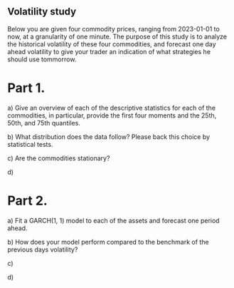 ## Volatility study 

Below you are given four commodity prices, ranging from 2023-01-01 to now, at a granularity of one minute. The purpose of this study is to analyze the historical volatility of these four commodities, and forecast one day ahead volatility to give your trader an indication of what strategies he should use tommorrow. 


# Part 1.
a) Give an overview of each of the descriptive statistics for each of the commodities, in particular, provide the first four moments and the 25th, 50th, and 75th quantiles.

b) What distribution does the data follow? Please back this choice by statistical tests.

c) Are the commodities stationary?

d) 

# Part 2.
a) Fit a GARCH(1, 1) model to each of the assets and forecast one period ahead.

b) How does your model perform compared to the benchmark of the previous days volatility?

c) 

d) 
